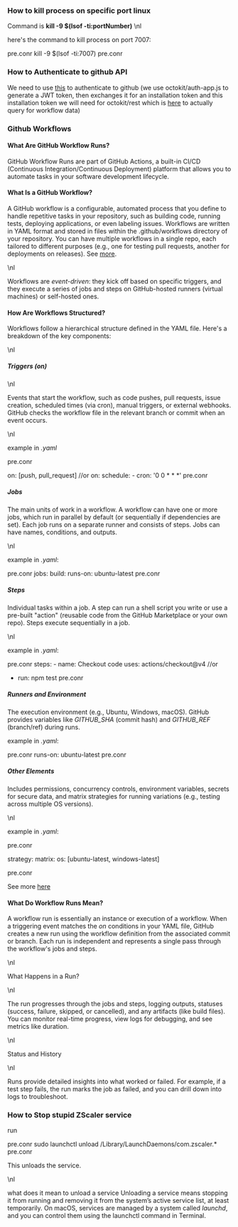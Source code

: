 ### How to kill process on specific port linux

Command is **kill -9 $(lsof -ti:portNumber)**
\nl

here's the command to kill process on port 7007:

pre.conr
kill -9 $(lsof -ti:7007)
pre.conr

### How to Authenticate to github API

We need to use [this](https://github.com/octokit/auth-app.js/) to authenticate to github (we use octokit/auth-app.js to generate a JWT token,
then exchanges it for an installation token and this installation token we will need for octokit/rest which is [here](https://github.com/octokit/rest.js)
to actually query for workflow data)

### Github Workflows

#### What Are GitHub Workflow Runs?

GitHub Workflow Runs are part of GitHub Actions, a built-in CI/CD (Continuous Integration/Continuous Deployment) platform that allows you to automate tasks in your software development lifecycle.

#### What Is a GitHub Workflow?

A GitHub workflow is a configurable, automated process that you define to handle repetitive tasks in your repository, such as building code, running tests, deploying applications, or even labeling issues. Workflows are written in YAML format and stored in files within the .github/workflows directory of your repository. You can have multiple workflows in a single repo, each tailored to different purposes (e.g., one for testing pull requests, another for deployments on releases). See [more](https://docs.github.com/en/actions/concepts/workflows-and-actions/workflows).

\nl

Workflows are _event-driven_: they kick off based on specific triggers, and they execute a series of jobs and steps on GitHub-hosted runners (virtual machines) or self-hosted ones.

#### How Are Workflows Structured?

Workflows follow a hierarchical structure defined in the YAML file. Here's a breakdown of the key components:

\nl

##### Triggers _(on)_

\nl

Events that start the workflow, such as code pushes, pull requests, issue creation, scheduled times (via cron), manual triggers, or external webhooks. GitHub checks the workflow file in the relevant branch or commit when an event occurs.

\nl

example in _.yaml_

pre.conr

on: [push, pull_request]
//or on:
schedule: - cron: '0 0 \* \* \*'
pre.conr

##### Jobs

The main units of work in a workflow. A workflow can have one or more jobs, which run in parallel by default (or sequentially if dependencies are set). Each job runs on a separate runner and consists of steps. Jobs can have names, conditions, and outputs.

\nl

example in _.yaml_:

pre.conr
jobs: build: runs-on: ubuntu-latest
pre.conr

##### Steps

Individual tasks within a job. A step can run a shell script you write or use a pre-built "action" (reusable code from the GitHub Marketplace or your own repo). Steps execute sequentially in a job.

\nl

example in _.yaml_:

pre.conr
steps: - name: Checkout code uses: actions/checkout@v4
//or

- run: npm test
  pre.conr

##### Runners and Environment

The execution environment (e.g., Ubuntu, Windows, macOS). GitHub provides variables like _GITHUB_SHA_ (commit hash) and _GITHUB_REF_ (branch/ref) during runs.

example in _.yaml_:

pre.conr
runs-on: ubuntu-latest
pre.conr


##### Other Elements

Includes permissions, concurrency controls, environment variables, secrets for secure data, and matrix strategies for running variations (e.g., testing across multiple OS versions).

\nl

example in _.yaml_:

pre.conr

strategy: matrix: os: [ubuntu-latest, windows-latest]

pre.conr

See more [here](https://docs.github.com/en/actions/concepts/workflows-and-actions/workflows)


#### What Do Workflow Runs Mean?

A workflow run is essentially an instance or execution of a workflow. When a triggering event matches the _on_ conditions in your YAML file, GitHub creates a new run using the workflow definition from the associated commit or branch. Each run is independent and represents a single pass through the workflow's jobs and steps.

\nl

What Happens in a Run?

\nl

The run progresses through the jobs and steps, logging outputs, statuses (success, failure, skipped, or cancelled), and any artifacts (like build files). You can monitor real-time progress, view logs for debugging, and see metrics like duration.

\nl

Status and History

\nl

Runs provide detailed insights into what worked or failed. For example, if a test step fails, the run marks the job as failed, and you can drill down into logs to troubleshoot.

### How to Stop stupid ZScaler service

run 

pre.conr
sudo launchctl unload /Library/LaunchDaemons/com.zscaler.*
pre.conr

This unloads the service.

\nl

what does it mean to unload a service
Unloading a service means stopping it from running and removing it from the system’s active service list, at least temporarily. On macOS, services are managed by a system called _launchd_, and you can control them using the launchctl command in Terminal.